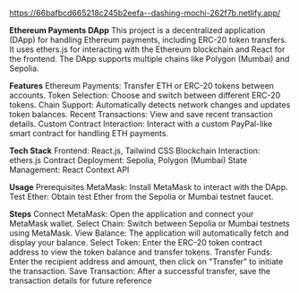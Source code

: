 https://66bafbcd665218c245b2eefa--dashing-mochi-262f7b.netlify.app/

**Ethereum Payments DApp**
This project is a decentralized application (DApp) for handling Ethereum payments, including ERC-20 token transfers. It uses ethers.js for interacting with the Ethereum blockchain and React for the frontend. The DApp supports multiple chains like Polygon (Mumbai) and Sepolia.

**Features**
Ethereum Payments: Transfer ETH or ERC-20 tokens between accounts.
Token Selection: Choose and switch between different ERC-20 tokens.
Chain Support: Automatically detects network changes and updates token balances.
Recent Transactions: View and save recent transaction details.
Custom Contract Interaction: Interact with a custom PayPal-like smart contract for handling ETH payments.

**Tech Stack**
Frontend: React.js, Tailwind CSS
Blockchain Interaction: ethers.js
Contract Deployment: Sepolia, Polygon (Mumbai)
State Management: React Context API

**Usage**
Prerequisites
MetaMask: Install MetaMask to interact with the DApp.
Test Ether: Obtain test Ether from the Sepolia or Mumbai testnet faucet.

**Steps**
Connect MetaMask: Open the application and connect your MetaMask wallet.
Select Chain: Switch between Sepolia or Mumbai testnets using MetaMask.
View Balance: The application will automatically fetch and display your balance.
Select Token: Enter the ERC-20 token contract address to view the token balance and transfer tokens.
Transfer Funds: Enter the recipient address and amount, then click on "Transfer" to initiate the transaction.
Save Transaction: After a successful transfer, save the transaction details for future reference
